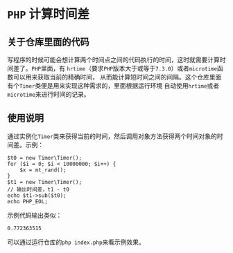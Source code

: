 # `PHP` 计算时间差

## 关于仓库里面的代码

写程序的时候可能会想计算两个时间点之间的代码执行的时间，这时就需要计算时间差了。`PHP`里面，有
`hrtime`（要求`PHP`版本大于或等于`7.3.0`）或者`microtime`函数可以用来获取当前的精确时间，
从而能计算短时间之间的间隔。这个仓库里面有个`Timer`类便是用来实现这种需求的，里面根据运行环境
自动使用`hrtime`或者`microtime`来进行时间的记录。

## 使用说明

通过实例化`Timer`类来获得当前的时间，然后调用对象方法获得两个时间对象的时间差。示例：

    $t0 = new Timer\Timer();
    for ($i = 0; $i < 10000000; $i++) {
        $x = mt_rand();
    }
    $t1 = new Timer\Timer();
    // 输出时间差，t1 - t0
    echo $t1->sub($t0);
    echo PHP_EOL;

示例代码输出类似：

    0.772363515

可以通过运行仓库的`php index.php`来看示例效果。
